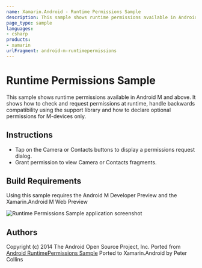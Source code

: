```yaml
---
name: Xamarin.Android - Runtime Permissions Sample
description: This sample shows runtime permissions available in Android M and above. It shows how to check and request permissions at runtime, handle backwards...
page_type: sample
languages:
- csharp
products:
- xamarin
urlFragment: android-m-runtimepermissions
---
```

# Runtime Permissions Sample

This sample shows runtime permissions available in Android M and above. It shows how to check and request permissions at runtime,
handle backwards compatibility using the support library and how to declare optional permissions for M-devices only.

## Instructions

* Tap on the Camera or Contacts buttons to display a permissions request dialog.
* Grant permission to view Camera or Contacts fragments.

## Build Requirements
Using this sample requires the Android M Developer Preview and the Xamarin.Android M Web Preview

![Runtime Permissions Sample application screenshot](Screenshots/camera-fragment.png "Runtime Permissions Sample application screenshot")

## Authors
Copyright (c) 2014 The Android Open Source Project, Inc.
Ported from [Android RuntimePermissions Sample](https://github.com/googlesamples/android-RuntimePermissions)
Ported to Xamarin.Android by Peter Collins